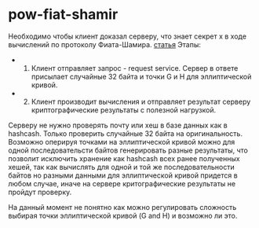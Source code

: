 # pow-fiat-shamir

Необходимо чтобы клиент доказал серверу, что знает секрет x в ходе вычислений по протоколу Фиата-Шамира.
[статья](https://asecuritysite.com/golang/go_fiat2)
Этапы: 
* 1. Клиент отправляет запрос - request service. Сервер в ответе присылает случайные 32 байта и точки G и H для эллиптической кривой.
* 2. Клиент производит вычисления и отправляет результат серверу криптографические результаты с полезной нагрузкой.

Серверу не нужно проверять почту или хеш в базе данных как в hashcash. Только проверить случайные 32 байта на оригинальность.
Возможно оперируя точками на эллиптической кривой можно для одной последовательсти байтов генерировать разные результаты, что
позволит исключить хранение как hashcash всех ранее полученных хешей, так как вычислять для одной и той же последовательности байтов
но разными данными для эллиптической кривой придется в любом случае, иначе на сервере критографические результаты не пройдут проверку.

На данный момент не понятно как можно регулировать сложность выбирая точки эллиптической кривой (G and H) и возможно ли это.
